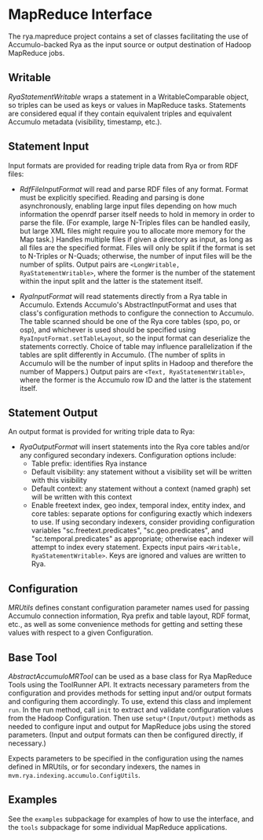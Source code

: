 <!--

[comment]: # Licensed to the Apache Software Foundation (ASF) under one
[comment]: # or more contributor license agreements.  See the NOTICE file
[comment]: # distributed with this work for additional information
[comment]: # regarding copyright ownership.  The ASF licenses this file
[comment]: # to you under the Apache License, Version 2.0 (the
[comment]: # "License"); you may not use this file except in compliance
[comment]: # with the License.  You may obtain a copy of the License at
[comment]: #
[comment]: #   http://www.apache.org/licenses/LICENSE-2.0
[comment]: #
[comment]: # Unless required by applicable law or agreed to in writing,
[comment]: # software distributed under the License is distributed on an
[comment]: # "AS IS" BASIS, WITHOUT WARRANTIES OR CONDITIONS OF ANY
[comment]: # KIND, either express or implied.  See the License for the
[comment]: # specific language governing permissions and limitations
[comment]: # under the License.

-->
# MapReduce Interface

The rya.mapreduce project contains a set of classes facilitating the use of
Accumulo-backed Rya as the input source or output destination of Hadoop
MapReduce jobs.

## Writable

*RyaStatementWritable* wraps a statement in a WritableComparable object, so
triples can be used as keys or values in MapReduce tasks. Statements are
considered equal if they contain equivalent triples and equivalent Accumulo
metadata (visibility, timestamp, etc.).

## Statement Input

Input formats are provided for reading triple data from Rya or from RDF files:

- *RdfFileInputFormat* will read and parse RDF files of any format. Format must
  be explicitly specified. Reading and parsing is done asynchronously, enabling
  large input files depending on how much information the openrdf parser itself
  needs to hold in memory in order to parse the file. (For example, large
  N-Triples files can be handled easily, but large XML files might require you
  to allocate more memory for the Map task.) Handles multiple files if given a
  directory as input, as long as all files are the specified format. Files will
  only be split if the format is set to N-Triples or N-Quads; otherwise, the
  number of input files will be the number of splits. Output pairs are
  `<LongWritable, RyaStatementWritable>`, where the former is the number of the
  statement within the input split and the latter is the statement itself.

- *RyaInputFormat* will read statements directly from a Rya table in Accumulo.
  Extends Accumulo's AbstractInputFormat and uses that class's configuration
  methods to configure the connection to Accumulo. The table scanned should be
  one of the Rya core tables (spo, po, or osp), and whichever is used should be
  specified using `RyaInputFormat.setTableLayout`, so the input format can
  deserialize the statements correctly. Choice of table may influence
  parallelization if the tables are split differently in Accumulo. (The number
  of splits in Accumulo will be the number of input splits in Hadoop and
  therefore the number of Mappers.) Output pairs are
  `<Text, RyaStatementWritable>`, where the former is the Accumulo row ID and
  the latter is the statement itself.

## Statement Output

An output format is provided for writing triple data to Rya:

- *RyaOutputFormat* will insert statements into the Rya core tables and/or any
  configured secondary indexers. Configuration options include:
    * Table prefix: identifies Rya instance
    * Default visibility: any statement without a visibility set will be written
      with this visibility
    * Default context: any statement without a context (named graph) set will be
      written with this context
    * Enable freetext index, geo index, temporal index, entity index, and core
      tables: separate options for configuring exactly which indexers to use.
      If using secondary indexers, consider providing configuration variables
      "sc.freetext.predicates", "sc.geo.predicates", and "sc.temporal.predicates"
      as appropriate; otherwise each indexer will attempt to index every
      statement.
  Expects input pairs `<Writable, RyaStatementWritable>`. Keys are ignored and
  values are written to Rya.

## Configuration

*MRUtils* defines constant configuration parameter names used for passing
Accumulo connection information, Rya prefix and table layout, RDF format,
etc., as well as some convenience methods for getting and setting these
values with respect to a given Configuration.

## Base Tool

*AbstractAccumuloMRTool* can be used as a base class for Rya MapReduce Tools
using the ToolRunner API. It extracts necessary parameters from the
configuration and provides methods for setting input and/or output formats and
configuring them accordingly. To use, extend this class and implement `run`.
In the run method, call `init` to extract and validate configuration values from
the Hadoop Configuration. Then use `setup*(Input/Output)` methods as needed to
configure input and output for MapReduce jobs using the stored parameters.
(Input and output formats can then be configured directly, if necessary.)

Expects parameters to be specified in the configuration using the names defined
in MRUtils, or for secondary indexers, the names in
`mvm.rya.indexing.accumulo.ConfigUtils`.

## Examples

See the `examples` subpackage for examples of how to use the interface, and the
`tools` subpackage for some individual MapReduce applications.
